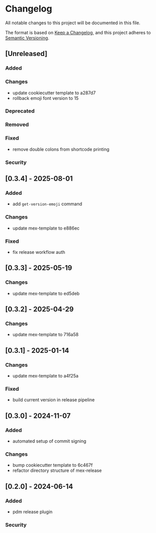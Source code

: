 # Changelog

All notable changes to this project will be documented in this file.

The format is based on [Keep a Changelog](https://keepachangelog.com/en/1.0.0/),
and this project adheres to [Semantic Versioning](https://semver.org/spec/v2.0.0.html).

## [Unreleased]

### Added

### Changes

- update cookiecutter template to a287d7
- rollback emoji font version to 15

### Deprecated

### Removed

### Fixed

- remove double colons from shortcode printing

### Security

## [0.3.4] - 2025-08-01

### Added

- add `get-version-emoji` command

### Changes

- update mex-template to e886ec

### Fixed

- fix release workflow auth

## [0.3.3] - 2025-05-19

### Changes

- update mex-template to ed5deb

## [0.3.2] - 2025-04-29

### Changes

- update mex-template to 716a58

## [0.3.1] - 2025-01-14

### Changes

- update mex-template to a4f25a

### Fixed

- build current version in release pipeline

## [0.3.0] - 2024-11-07

### Added

- automated setup of commit signing

### Changes

- bump cookiecutter template to 6c467f
- refactor directory structure of mex-release

## [0.2.0] - 2024-06-14

### Added

- pdm release plugin

### Security
